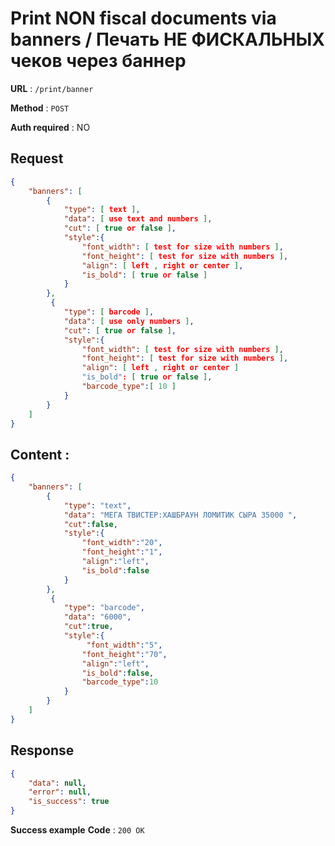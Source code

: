 # Print NON fiscal documents via banners / Печать НЕ ФИСКАЛЬНЫХ чеков через баннер

**URL** : `/print/banner`

**Method** : `POST`

**Auth required** : NO

## Request 
```json
{
    "banners": [
        {
            "type": [ text ],
            "data": [ use text and numbers ],
            "cut": [ true or false ],
            "style":{
                "font_width": [ test for size with numbers ],
                "font_height": [ test for size with numbers ],
                "align": [ left , right or center ],
                "is_bold": [ true or false ]
            }
        },
         {
            "type": [ barcode ],
            "data": [ use only numbers ],
            "cut": [ true or false ],
            "style":{
                "font_width": [ test for size with numbers ],
                "font_height": [ test for size with numbers ],
                "align": [ left , right or center ]
                "is_bold": [ true or false ],
                "barcode_type":[ 10 ]
            }
        }
    ]
}
```

## **Content** :
```json
{
    "banners": [
        {
            "type": "text",
            "data": "МЕГА ТВИСТЕР:ХАШБРАУН ЛОМИТИК СЫРА 35000 ",
            "cut":false,
            "style":{
                "font_width":"20",
                "font_height":"1",
                "align":"left",
                "is_bold":false
            }
        },
         {
            "type": "barcode",
            "data": "6000",
            "cut":true,
            "style":{
                 "font_width":"5",
                "font_height":"70",
                "align":"left",
                "is_bold":false,
                "barcode_type":10
            }
        }
    ]
}
```

## Response

```json
{
    "data": null,
    "error": null,
    "is_success": true
}
```

**Success example**
**Code** : `200 OK`
